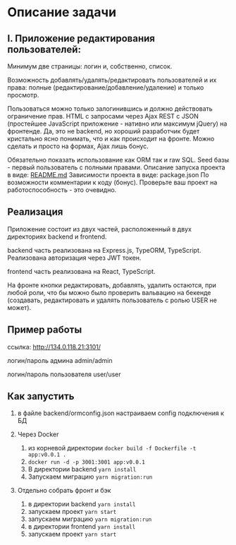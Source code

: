# Описание задачи

## I. Приложение редактирования пользователей:

Минимум две страницы: логин и, собственно, список.

Возможность добавлять/удалять/редактировать пользователей и их права: полные (редактирование/добавление/удаление) и только просмотр.

Пользоваться можно только залогинившись и должно действовать ограничение прав.
HTML с запросами через Ajax REST c JSON (простейшее JavaScript приложение - нативно или максимум jQuery) на фронтенде. Да, это не backend, но хороший разработчик будет кристально ясно понимать, что и как происходит на фронте. Можно сделать и просто на формах, Ajax лишь бонус.

Обязательно показать использование как ORM так и raw SQL.
Seed базы - первый пользователь с полными правами.
Описание запуска проекта в виде: [README.md](http://readme.md/)
Зависимости проекта в виде: package.json
По возможности комментарии к коду (бонус).
Проверьте ваш проект на работоспособность - это очевидно.

## Реализация

Приложение состоит из двух частей, расположенный в двух директориях backend и frontend.
   
backend часть реализована на Express.js, TypeORM, TypeScript. Реализована авторизация через JWT токен.

frontend часть реализована на React, TypeScript.

На фронте кнопки редактировать, добавлять, удалить остаются, при любой роли, что бы можно было проверить вальвацию на бекенде (создавать, редактировать и удалять пользователь с ролью USER не может).

## Пример работы

ссылка: http://134.0.118.21:3101/

логин/пароль админа admin/admin

логин/пароль пользователя user/user

## Как запустить

1. в файле backend/ormconfig.json настраиваем config подключения к БД 

2. Через Docker
	1. из корневой директории ```docker build -f Dockerfile -t app:v0.0.1 . ```
	2. ```docker run -d -p 3001:3001 app:v0.0.1```
	3. В директории backend ```yarn install```
	4. Запускаем миграцию ```yarn migration:run```
	
3. Отдельно собрать фронт и бэк
	1. в директории backend ```yarn install```
	2. запускаем проект ```yarn start```
	2. запускаем миграцию ```yarn migration:run```
	3. в директории frontend ```yarn install```
	4. запускаем проект ```yarn start```

